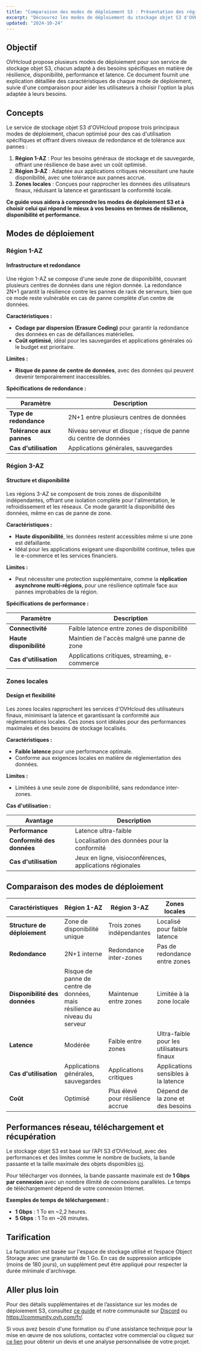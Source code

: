 ```yaml
---
title: "Comparaison des modes de déploiement S3 : Présentation des régions 3-AZ, 1-AZ et des zones locales"  
excerpt: "Découvrez les modes de déploiement du stockage objet S3 d'OVHcloud"  
updated: "2024-10-24"  
---
```


## Objectif

OVHcloud propose plusieurs modes de déploiement pour son service de stockage objet S3, chacun adapté à des besoins spécifiques en matière de résilience, disponibilité, performance et latence. Ce document fournit une explication détaillée des caractéristiques de chaque mode de déploiement, suivie d'une comparaison pour aider les utilisateurs à choisir l'option la plus adaptée à leurs besoins.

## Concepts

Le service de stockage objet S3 d'OVHcloud propose trois principaux modes de déploiement, chacun optimisé pour des cas d'utilisation spécifiques et offrant divers niveaux de redondance et de tolérance aux pannes :

1. **Région 1-AZ** : Pour les besoins généraux de stockage et de sauvegarde, offrant une résilience de base avec un coût optimisé.
2. **Région 3-AZ** : Adaptée aux applications critiques nécessitant une haute disponibilité, avec une tolérance aux pannes accrue.
3. **Zones locales** : Conçues pour rapprocher les données des utilisateurs finaux, réduisant la latence et garantissant la conformité locale.

**Ce guide vous aidera à comprendre les modes de déploiement S3 et à choisir celui qui répond le mieux à vos besoins en termes de résilience, disponibilité et performance.**

## Modes de déploiement

### Région 1-AZ

#### Infrastructure et redondance

Une région 1-AZ se compose d'une seule zone de disponibilité, couvrant plusieurs centres de données dans une région donnée. La redondance 2N+1 garantit la résilience contre les pannes de rack de serveurs, bien que ce mode reste vulnérable en cas de panne complète d’un centre de données.

**Caractéristiques :**

- **Codage par dispersion (Erasure Coding)** pour garantir la redondance des données en cas de défaillances matérielles.
- **Coût optimisé**, idéal pour les sauvegardes et applications générales où le budget est prioritaire.

**Limites :**

- **Risque de panne de centre de données**, avec des données qui peuvent devenir temporairement inaccessibles.

**Spécifications de redondance :**

| Paramètre              | Description                                           |
|------------------------|-------------------------------------------------------|
| **Type de redondance** | 2N+1 entre plusieurs centres de données               |
| **Tolérance aux pannes** | Niveau serveur et disque ; risque de panne du centre de données |
| **Cas d'utilisation**  | Applications générales, sauvegardes                   |

### Région 3-AZ

#### Structure et disponibilité

Les régions 3-AZ se composent de trois zones de disponibilité indépendantes, offrant une isolation complète pour l'alimentation, le refroidissement et les réseaux. Ce mode garantit la disponibilité des données, même en cas de panne de zone.

**Caractéristiques :**

- **Haute disponibilité**, les données restent accessibles même si une zone est défaillante.
- Idéal pour les applications exigeant une disponibilité continue, telles que le e-commerce et les services financiers.

**Limites :**

- Peut nécessiter une protection supplémentaire, comme la **réplication asynchrone multi-régions**, pour une résilience optimale face aux pannes improbables de la région.

**Spécifications de performance :**

| Paramètre              | Description                                           |
|------------------------|-------------------------------------------------------|
| **Connectivité**       | Faible latence entre zones de disponibilité           |
| **Haute disponibilité**| Maintien de l'accès malgré une panne de zone           |
| **Cas d'utilisation**  | Applications critiques, streaming, e-commerce         |

### Zones locales

#### Design et flexibilité

Les zones locales rapprochent les services d'OVHcloud des utilisateurs finaux, minimisant la latence et garantissant la conformité aux réglementations locales. Ces zones sont idéales pour des performances maximales et des besoins de stockage localisés.

**Caractéristiques :**

- **Faible latence** pour une performance optimale.
- Conforme aux exigences locales en matière de réglementation des données.

**Limites :**

- Limitées à une seule zone de disponibilité, sans redondance inter-zones.

**Cas d'utilisation :**

| Avantage               | Description                                           |
|------------------------|-------------------------------------------------------|
| **Performance**        | Latence ultra-faible                                  |
| **Conformité des données** | Localisation des données pour la conformité       |
| **Cas d'utilisation**  | Jeux en ligne, visioconférences, applications régionales |

## Comparaison des modes de déploiement

| Caractéristiques          | Région 1-AZ                              | Région 3-AZ                            | Zones locales                             |
|---------------------------|------------------------------------------|----------------------------------------|-------------------------------------------|
| **Structure de déploiement** | Zone de disponibilité unique               | Trois zones indépendantes              | Localisé pour faible latence              |
| **Redondance**             | 2N+1 interne                               | Redondance inter-zones                 | Pas de redondance entre zones             |
| **Disponibilité des données** | Risque de panne de centre de données, mais résilience au niveau du serveur | Maintenue entre zones                  | Limitée à la zone locale                  |
| **Latence**               | Modérée                                   | Faible entre zones                     | Ultra-faible pour les utilisateurs finaux |
| **Cas d'utilisation**     | Applications générales, sauvegardes       | Applications critiques                 | Applications sensibles à la latence       |
| **Coût**                  | Optimisé                                  | Plus élevé pour résilience accrue      | Dépend de la zone et des besoins          |

## Performances réseau, téléchargement et récupération

Le stockage objet S3 est basé sur l’API S3 d’OVHcloud, avec des performances et des limites comme le nombre de buckets, la bande passante et la taille maximale des objets disponibles [ici](/pages/storage_and_backup/object_storage/s3_limitations).

Pour télécharger vos données, la bande passante maximale est de **1 Gbps par connexion** avec un nombre illimité de connexions parallèles. Le temps de téléchargement dépend de votre connexion Internet.

**Exemples de temps de téléchargement :**

- **1 Gbps** : 1 To en ~2,2 heures.
- **5 Gbps** : 1 To en ~26 minutes.

## Tarification

La facturation est basée sur l'espace de stockage utilisé et l’espace Object Storage avec une granularité de 1 Go. En cas de suppression anticipée (moins de 180 jours), un supplément peut être appliqué pour respecter la durée minimale d'archivage.

## Aller plus loin

Pour des détails supplémentaires et de l’assistance sur les modes de déploiement S3, consultez [ce guide](/pages/storage_and_backup/object_storage/cold_archive_getting_started) et notre communauté sur [Discord](https://discord.gg/ovhcloud) ou <https://community.ovh.com/fr/>.

Si vous avez besoin d'une formation ou d'une assistance technique pour la mise en œuvre de nos solutions, contactez votre commercial ou cliquez sur [ce lien](https://www.ovhcloud.com/fr/professional-services/) pour obtenir un devis et une analyse personnalisée de votre projet.
